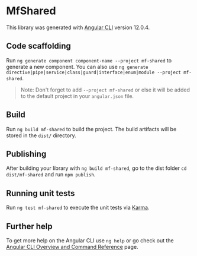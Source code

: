 # MfShared

This library was generated with [Angular CLI](https://github.com/angular/angular-cli) version 12.0.4.

## Code scaffolding

Run `ng generate component component-name --project mf-shared` to generate a new component. You can also use `ng generate directive|pipe|service|class|guard|interface|enum|module --project mf-shared`.
> Note: Don't forget to add `--project mf-shared` or else it will be added to the default project in your `angular.json` file. 

## Build

Run `ng build mf-shared` to build the project. The build artifacts will be stored in the `dist/` directory.

## Publishing

After building your library with `ng build mf-shared`, go to the dist folder `cd dist/mf-shared` and run `npm publish`.

## Running unit tests

Run `ng test mf-shared` to execute the unit tests via [Karma](https://karma-runner.github.io).

## Further help

To get more help on the Angular CLI use `ng help` or go check out the [Angular CLI Overview and Command Reference](https://angular.io/cli) page.
